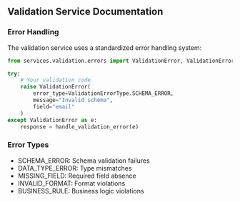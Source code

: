 ## Validation Service Documentation

### Error Handling
The validation service uses a standardized error handling system:
```python
from services.validation.errors import ValidationError, ValidationErrorType

try:
    # Your validation code
    raise ValidationError(
        error_type=ValidationErrorType.SCHEMA_ERROR,
        message="Invalid schema",
        field="email"
    )
except ValidationError as e:
    response = handle_validation_error(e)
```

### Error Types
- SCHEMA_ERROR: Schema validation failures
- DATA_TYPE_ERROR: Type mismatches
- MISSING_FIELD: Required field absence
- INVALID_FORMAT: Format violations
- BUSINESS_RULE: Business logic violations